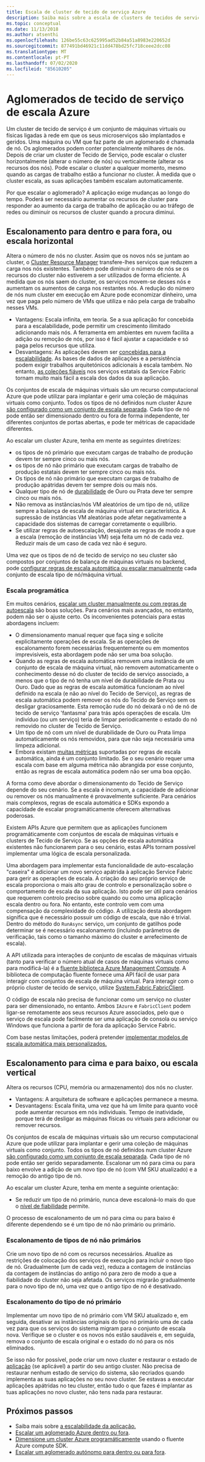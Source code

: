 ```yaml
---
title: Escala de cluster de tecido de serviço Azure
description: Saiba mais sobre a escala de clusters de tecidos de serviço Azure dentro ou fora e para cima ou para baixo. Como a aplicação exige mudança, também os clusters de Tecido de Serviço.
ms.topic: conceptual
ms.date: 11/13/2018
ms.author: atsenthi
ms.openlocfilehash: 126be55c63c625995ad52b84a51a8983e220652d
ms.sourcegitcommit: 877491bd46921c11dd478bd25fc718ceee2dcc08
ms.translationtype: MT
ms.contentlocale: pt-PT
ms.lasthandoff: 07/02/2020
ms.locfileid: "85610205"
---
```

# <a name="scaling-azure-service-fabric-clusters"></a>Aglomerados de tecido de serviço de escala Azure
Um cluster de tecido de serviço é um conjunto de máquinas virtuais ou físicas ligadas à rede em que os seus microserviços são implantados e geridos. Uma máquina ou VM que faz parte de um aglomerado é chamada de nó. Os aglomerados podem conter potencialmente milhares de nós. Depois de criar um cluster de Tecido de Serviço, pode escalar o cluster horizontalmente (alterar o número de nós) ou verticalmente (alterar os recursos dos nós).  Pode escalar o cluster a qualquer momento, mesmo quando as cargas de trabalho estão a funcionar no cluster.  À medida que o cluster escala, as suas aplicações também escalam automaticamente.

Por que escalar o aglomerado? A aplicação exige mudanças ao longo do tempo.  Poderá ser necessário aumentar os recursos de cluster para responder ao aumento da carga de trabalho de aplicação ou ao tráfego de redes ou diminuir os recursos de cluster quando a procura diminui.

## <a name="scaling-in-and-out-or-horizontal-scaling"></a>Escalonamento para dentro e para fora, ou escala horizontal
Altera o número de nós no cluster.  Assim que os novos nós se juntam ao cluster, o [Cluster Resource Manager](service-fabric-cluster-resource-manager-introduction.md) transfere-lhes serviços que reduzem a carga nos nós existentes.  Também pode diminuir o número de nós se os recursos do cluster não estiverem a ser utilizados de forma eficiente.  À medida que os nós saem do cluster, os serviços movem-se desses nós e aumentam os aumentos de carga nos restantes nós.  A redução do número de nós num cluster em execução em Azure pode economizar dinheiro, uma vez que paga pelo número de VMs que utiliza e não pela carga de trabalho nesses VMs.  

- Vantagens: Escala infinita, em teoria.  Se a sua aplicação for concebida para a escalabilidade, pode permitir um crescimento ilimitado adicionando mais nós.  A ferramenta em ambientes em nuvem facilita a adição ou remoção de nós, por isso é fácil ajustar a capacidade e só paga pelos recursos que utiliza.  
- Desvantagens: As aplicações devem ser [concebidas para a escalabilidade](service-fabric-concepts-scalability.md).  As bases de dados de aplicações e a persistência podem exigir trabalhos arquitetónicos adicionais à escala também.  No entanto, [as coleções fiáveis](service-fabric-reliable-services-reliable-collections.md) nos serviços estatais da Service Fabric tornam muito mais fácil a escala dos dados da sua aplicação.

Os conjuntos de escala de máquinas virtuais são um recurso computacional Azure que pode utilizar para implantar e gerir uma coleção de máquinas virtuais como conjunto. Todos os tipos de nó definidos num cluster Azure [são configurado como um conjunto de escala separada](service-fabric-cluster-nodetypes.md). Cada tipo de nó pode então ser dimensionado dentro ou fora de forma independente, ter diferentes conjuntos de portas abertas, e pode ter métricas de capacidade diferentes. 

Ao escalar um cluster Azure, tenha em mente as seguintes diretrizes:
- os tipos de nó primário que executam cargas de trabalho de produção devem ter sempre cinco ou mais nós.
- os tipos de nó não primário que executam cargas de trabalho de produção estatais devem ter sempre cinco ou mais nós.
- Os tipos de nó não primário que executam cargas de trabalho de produção apátridas devem ter sempre dois ou mais nós.
- Qualquer tipo de nó de [durabilidade](service-fabric-cluster-capacity.md#durability-characteristics-of-the-cluster) de Ouro ou Prata deve ter sempre cinco ou mais nós.
- Não remova as instâncias/nós VM aleatórios de um tipo de nó, utilize sempre a balança de escala de máquina virtual em característica. A supressão de instâncias VM aleatórias pode afetar negativamente a capacidade dos sistemas de carregar corretamente o equilíbrio.
- Se utilizar regras de autoescalação, desajuste as regras de modo a que a escala (remoção de instâncias VM) seja feita um nó de cada vez. Reduzir mais de um caso de cada vez não é seguro.

Uma vez que os tipos de nó de tecido de serviço no seu cluster são compostos por conjuntos de balança de máquinas virtuais no backend, pode [configurar regras de escala automática ou escalar manualmente](service-fabric-cluster-scale-in-out.md) cada conjunto de escala tipo de nó/máquina virtual.

### <a name="programmatic-scaling"></a>Escala programática
Em muitos cenários, [escalar um cluster manualmente ou com regras de autoescala](service-fabric-cluster-scale-in-out.md) são boas soluções. Para cenários mais avançados, no entanto, podem não ser o ajuste certo. Os inconvenientes potenciais para estas abordagens incluem:

- O dimensionamento manual requer que faça sing e solicite explicitamente operações de escala. Se as operações de escalonamento forem necessárias frequentemente ou em momentos imprevisíveis, esta abordagem pode não ser uma boa solução.
- Quando as regras de escala automática removem uma instância de um conjunto de escala de máquina virtual, não removem automaticamente o conhecimento desse nó do cluster de tecido de serviço associado, a menos que o tipo de nó tenha um nível de durabilidade de Prata ou Ouro. Dado que as regras de escala automática funcionam ao nível definido na escala (e não ao nível do Tecido de Serviço), as regras de escala automática podem remover os nós do Tecido de Serviço sem os desligar graciosamente. Esta remoção rude do nó deixará o nó de nó de tecido de serviço 'fantasma' para trás após operações de escala. Um indivíduo (ou um serviço) teria de limpar periodicamente o estado do nó removido no cluster de Tecido de Serviço.
- Um tipo de nó com um nível de durabilidade de Ouro ou Prata limpa automaticamente os nós removidos, para que não seja necessária uma limpeza adicional.
- Embora existam [muitas métricas](../azure-monitor/platform/autoscale-common-metrics.md) suportadas por regras de escala automática, ainda é um conjunto limitado. Se o seu cenário requer uma escala com base em alguma métrica não abrangida por esse conjunto, então as regras de escala automática podem não ser uma boa opção.

A forma como deve abordar o dimensionamento do Tecido de Serviço depende do seu cenário. Se a escala é incomum, a capacidade de adicionar ou remover os nós manualmente é provavelmente suficiente. Para cenários mais complexos, regras de escala automática e SDKs expondo a capacidade de escalar programáticamente oferecem alternativas poderosas.

Existem APIs Azure que permitem que as aplicações funcionem programáticamente com conjuntos de escala de máquinas virtuais e clusters de Tecido de Serviço. Se as opções de escala automática existentes não funcionarem para o seu cenário, estas APIs tornam possível implementar uma lógica de escala personalizada. 

Uma abordagem para implementar esta funcionalidade de auto-escalação "caseira" é adicionar um novo serviço apátrida à aplicação Service Fabric para gerir as operações de escala. A criação do seu próprio serviço de escala proporciona o mais alto grau de controlo e personalização sobre o comportamento de escala da sua aplicação. Isto pode ser útil para cenários que requerem controlo preciso sobre quando ou como uma aplicação escala dentro ou fora. No entanto, este controlo vem com uma compensação da complexidade do código. A utilização desta abordagem significa que é necessário possuir um código de escala, que não é trivial. Dentro do método do `RunAsync` serviço, um conjunto de gatilhos pode determinar se é necessário escalonamento (incluindo parâmetros de verificação, tais como o tamanho máximo do cluster e arrefecimento de escala).   

A API utilizada para interações de conjunto de escalas de máquinas virtuais (tanto para verificar o número atual de casos de máquinas virtuais como para modificá-la) é a [fluente biblioteca Azure Management Compute](https://www.nuget.org/packages/Microsoft.Azure.Management.Compute.Fluent/). A biblioteca de computação fluente fornece uma API fácil de usar para interagir com conjuntos de escala de máquina virtual.  Para interagir com o próprio cluster de tecido de serviço, utilize [System.Fabric.FabricClient](/dotnet/api/system.fabric.fabricclient).

O código de escala não precisa de funcionar como um serviço no cluster para ser dimensionado, no entanto. Ambos `IAzure` e `FabricClient` podem ligar-se remotamente aos seus recursos Azure associados, pelo que o serviço de escala pode facilmente ser uma aplicação de consola ou serviço Windows que funciona a partir de fora da aplicação Service Fabric.

Com base nestas limitações, poderá pretender [implementar modelos de escala automática mais personalizados.](service-fabric-cluster-programmatic-scaling.md)

## <a name="scaling-up-and-down-or-vertical-scaling"></a>Escalonamento para cima e para baixo, ou escala vertical 
Altera os recursos (CPU, memória ou armazenamento) dos nós no cluster.
- Vantagens: A arquitetura de software e aplicações permanece a mesma.
- Desvantagens: Escala finita, uma vez que há um limite para quanto você pode aumentar recursos em nós individuais. Tempo de inatividade, porque terá de desligar as máquinas físicas ou virtuais para adicionar ou remover recursos.

Os conjuntos de escala de máquinas virtuais são um recurso computacional Azure que pode utilizar para implantar e gerir uma coleção de máquinas virtuais como conjunto. Todos os tipos de nó definidos num cluster Azure [são configurado como um conjunto de escala separada](service-fabric-cluster-nodetypes.md). Cada tipo de nó pode então ser gerido separadamente.  Escalonar um nó para cima ou para baixo envolve a adição de um novo tipo de nó (com VM SKU atualizado) e a remoção do antigo tipo de nó.

Ao escalar um cluster Azure, tenha em mente a seguinte orientação:
- Se reduzir um tipo de nó primário, nunca deve escaloná-lo mais do que o [nível de fiabilidade](service-fabric-cluster-capacity.md#reliability-characteristics-of-the-cluster) permite.

O processo de escalonamento de um nó para cima ou para baixo é diferente dependendo se é um tipo de nó não primário ou primário.

### <a name="scaling-non-primary-node-types"></a>Escalonamento de tipos de nó não primários
Crie um novo tipo de nó com os recursos necessários.  Atualize as restrições de colocação dos serviços de execução para incluir o novo tipo de nó.  Gradualmente (um de cada vez), reduza a contagem de instâncias da contagem de instâncias do antigo nó para zero de modo a que a fiabilidade do cluster não seja afetada.  Os serviços migrarão gradualmente para o novo tipo de nó, uma vez que o antigo tipo de nó é desativado.

### <a name="scaling-the-primary-node-type"></a>Escalonamento do tipo de nó primário
Implementar um novo tipo de nó primário com VM SKU atualizado e, em seguida, desativar as instâncias originais do tipo nó primário uma de cada vez para que os serviços do sistema migram para o conjunto de escala nova. Verifique se o cluster e os novos nós estão saudáveis e, em seguida, remova o conjunto de escala original e o estado do nó para os nós eliminados.

Se isso não for possível, pode criar um novo cluster e restaurar o estado de [aplicação](service-fabric-reliable-services-backup-restore.md) (se aplicável) a partir do seu antigo cluster. Não precisa de restaurar nenhum estado de serviço do sistema, são recriados quando implementa as suas aplicações no seu novo cluster. Se estavas a executar aplicações apátridas no teu cluster, então tudo o que fazes é implantar as tuas aplicações no novo cluster, não tens nada para restaurar.

## <a name="next-steps"></a>Próximos passos
* Saiba mais sobre [a escalabilidade da aplicação.](service-fabric-concepts-scalability.md)
* [Escalar um aglomerado Azure dentro ou fora](service-fabric-tutorial-scale-cluster.md).
* [Dimensione um cluster Azure programáticamente](service-fabric-cluster-programmatic-scaling.md) usando o fluente Azure compute SDK.
* [Escalar um aglomerado autónomo para dentro ou para fora](service-fabric-cluster-windows-server-add-remove-nodes.md).

